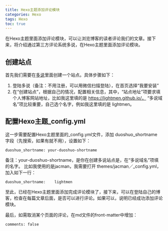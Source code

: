 ```yaml
---
title: Hexo主题添加评论模块
categories: Hexo
tags: Hexo
toc: true
---
```


在Hexo主题里面添加评论模块，可以让浏览博客的读者评论我们的文章。接下来，将介绍通过第三方评论系统多说，在Hexo主题里面添加评论模块。
## 创建站点
首先我们需要在[多说](http://duoshuo.com/)里面创建一个站点。具体步骤如下：
1. 登陆多说（备注：不用注册，可以用微信扫描登陆），在首页选择“我要安装”
2. 在“创建站点”，根据自己的情况，配置相关信息，其中，“站点地址”项要求填个人博客网站地址，比如我这里填的是 https://lightmen.github.io/， “多说域名”项比较重要，自己选个名字，例如我这里填的是 lightmen。

## 配置Hexo主题_config.yml
这一步需要配置Hexo主题里面的_config.yml文件，添加 duoshuo_shortname 字段（先搜索，如果有就不用），设置如下：
```
duoshuo_shortname: your-duoshuo-shortname
```
备注：your-duoshuo-shortname，是你在创建多说站点是，在“多说域名”项填的名字。
比如我使用的是jacman，我需要打开 themes/jacman／_config.yml，加入如下一行：
```
duoshuo_shortname:    lightmen
```

至此，已经在Hexo主题里面添加完成评论模块了，接下来，可以在登陆自己的博客，检查在每篇文章后面，是否可以进行评论。如果可以，说明已经成功添加评论模块。

最后，如需取消某个页面的评论，在md文件的front-matter中增加：
```
comments: false
```





